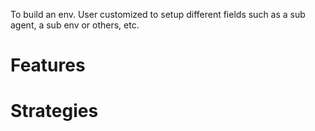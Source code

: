 To build an env. User customized to setup different fields such as a sub agent, a sub env or others, etc.
# Features

# Strategies